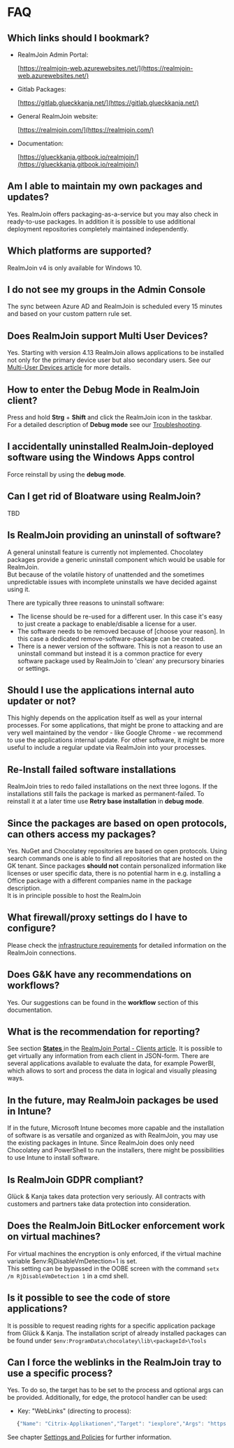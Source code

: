 # FAQ

## Which links should I bookmark?

* RealmJoin Admin Portal:  

    [https://realmjoin-web.azurewebsites.net/](https://realmjoin-web.azurewebsites.net/)

* Gitlab Packages:  

    [https://gitlab.glueckkanja.net/](https://gitlab.glueckkanja.net/)

* General RealmJoin website:  

    [https://realmjoin.com/](https://realmjoin.com/)

* Documentation:  

    [https://glueckkanja.gitbook.io/realmjoin/](https://glueckkanja.gitbook.io/realmjoin/)

## Am I able to maintain my own packages and updates?

Yes. RealmJoin offers packaging-as-a-service but you may also check in ready-to-use packages. In addition it is possible to use additional deployment repositories completely maintained independently.

## Which platforms are supported?

RealmJoin v4 is only available for Windows 10.

## I do not see my groups in the Admin Console

The sync between Azure AD and RealmJoin is scheduled every 15 minutes and based on your custom pattern rule set.

## Does RealmJoin support Multi User Devices?

Yes. Starting with version 4.13 RealmJoin allows applications to be installed not only for the primary device user but also secondary users. See our [Multi-User Devices article](dem-account.md) for more details.

## How to enter the Debug Mode in RealmJoin client?

Press and hold **Strg** + **Shift** and click the RealmJoin icon in the taskbar.  
For a detailed description of **Debug mode** see our [Troubleshooting](troubleshooting.md).

## I accidentally uninstalled RealmJoin-deployed software using the Windows Apps control

Force reinstall by using the **debug mode**.

## Can I get rid of Bloatware using RealmJoin?

TBD 

## Is RealmJoin providing an uninstall of software?

A general uninstall feature is currently not implemented. Chocolatey packages provide a generic uninstall component which would be usable for RealmJoin.  
But because of the volatile history of unattended and the sometimes unpredictable issues with incomplete uninstalls we have decided against using it.

There are typically three reasons to uninstall software:

* The license should be re-used for a different user. In this case it's easy to just create a package to enable/disable a license for a user.
* The software needs to be removed because of \[choose your reason\]. In this case a dedicated remove-software-package can be created.
* There is a newer version of the software. This is not a reason to use an uninstall command but instead it is a common practice for every software package used by RealmJoin to 'clean' any precursory binaries or settings.

## Should I use the applications internal auto updater or not?

This highly depends on the application itself as well as your internal processes. For some applications, that might be prone to attacking and are very well maintained by the vendor - like Google Chrome - we recommend to use the applications internal update. For other software, it might be more useful to include a regular update via RealmJoin into your processes.

## Re-Install failed software installations

RealmJoin tries to redo failed installations on the next three logons. If the installations still fails the package is marked as permanent-failed. To reinstall it at a later time use **Retry base installation** in **debug mode**.

## Since the packages are based on open protocols, can others access my packages?

Yes. NuGet and Chocolatey repositories are based on open protocols. Using search commands one is able to find all repositories that are hosted on the GK tenant. Since packages **should not** contain personalized information like licenses or user specific data, there is no potential harm in e.g. installing a Office package with a different companies name in the package description.  
It is in principle possible to host the RealmJoin

## What firewall/proxy settings do I have to configure?

Please check the [infrastructure requirements](infrastructure.md) for detailed information on the RealmJoin connections.

## Does G&K have any recommendations on workflows?

Yes. Our suggestions can be found in the **workflow** section of this documentation.

## What is the recommendation for reporting?

See section [**States** ](rj-portal/clients.md#states)in the [RealmJoin Portal - Clients article](rj-portal/#clients). It is possible to get virtually any information from each client in JSON-form. There are several applications available to evaluate the data, for example PowerBI, which allows to sort and process the data in logical and visually pleasing ways.

## In the future, may RealmJoin packages be used in Intune?

If in the future, Microsoft Intune becomes more capable and the installation of software is as versatile and organized as with RealmJoin, you may use the existing packages in Intune. Since RealmJoin does only need Chocolatey and PowerShell to run the installers, there might be possibilities to use Intune to install software.

## Is RealmJoin GDPR compliant?

Glück & Kanja takes data protection very seriously. All contracts with customers and partners take data protection into consideration.

## Does the RealmJoin BitLocker enforcement work on virtual machines?

For virtual machines the encryption is only enforced, if the virtual machine variable $env:RjDisableVmDetection=1 is set.  
This setting can be bypassed in the OOBE screen with the command `setx /m RjDisableVmDetection 1` in a cmd shell.

## Is it possible to see the code of store applications?

It is possible to request reading rights for a specific application package from Glück & Kanja. The installation script of already installed packages can be found under `$env:ProgramData\chocolatey\lib\<packageId>\Tools`

## Can I force the weblinks in the RealmJoin tray to use a specific process?

Yes. To do so, the target has to be set to the process and optional args can be provided. Additionally, for edge, the protocol handler can be used:

* Key: "WebLinks" \(directing to process\):

```javascript
   {"Name": "Citrix-Applikationen","Target": "iexplore","Args": "https://url.net","Platform": "any"},{"Name": "Citrix-Applikationen","Target": "microsoft-edge:https://url.net","Platform": "any"}
```

See chapter [Settings and Policies]() for further information.

